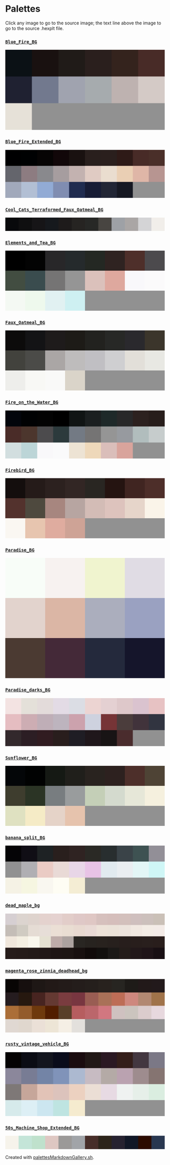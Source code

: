 # Palettes

Click any image to go to the source image; the text line above the image to go to the source .hexplt file.

### [`Blue_Fire_BG`](Blue_Fire_BG.hexplt)

[ ![Blue_Fire_BG.png](Blue_Fire_BG.png) ](Blue_Fire_BG.png)

### [`Blue_Fire_Extended_BG`](Blue_Fire_Extended_BG.hexplt)

[ ![Blue_Fire_Extended_BG.png](Blue_Fire_Extended_BG.png) ](Blue_Fire_Extended_BG.png)

### [`Cool_Cats_Terraformed_Faux_Oatmeal_BG`](Cool_Cats_Terraformed_Faux_Oatmeal_BG.hexplt)

[ ![Cool_Cats_Terraformed_Faux_Oatmeal_BG.png](Cool_Cats_Terraformed_Faux_Oatmeal_BG.png) ](Cool_Cats_Terraformed_Faux_Oatmeal_BG.png)

### [`Elements_and_Tea_BG`](Elements_and_Tea_BG.hexplt)

[ ![Elements_and_Tea_BG.png](Elements_and_Tea_BG.png) ](Elements_and_Tea_BG.png)

### [`Faux_Oatmeal_BG`](Faux_Oatmeal_BG.hexplt)

[ ![Faux_Oatmeal_BG.png](Faux_Oatmeal_BG.png) ](Faux_Oatmeal_BG.png)

### [`Fire_on_the_Water_BG`](Fire_on_the_Water_BG.hexplt)

[ ![Fire_on_the_Water_BG.png](Fire_on_the_Water_BG.png) ](Fire_on_the_Water_BG.png)

### [`Firebird_BG`](Firebird_BG.hexplt)

[ ![Firebird_BG.png](Firebird_BG.png) ](Firebird_BG.png)

### [`Paradise_BG`](Paradise_BG.hexplt)

[ ![Paradise_BG.png](Paradise_BG.png) ](Paradise_BG.png)

### [`Paradise_darks_BG`](Paradise_darks_BG.hexplt)

[ ![Paradise_darks_BG.png](Paradise_darks_BG.png) ](Paradise_darks_BG.png)

### [`Sunflower_BG`](Sunflower_BG.hexplt)

[ ![Sunflower_BG.png](Sunflower_BG.png) ](Sunflower_BG.png)

### [`banana_split_BG`](banana_split_BG.hexplt)

[ ![banana_split_BG.png](banana_split_BG.png) ](banana_split_BG.png)

### [`dead_maple_bg`](dead_maple_bg.hexplt)

[ ![dead_maple_bg.png](dead_maple_bg.png) ](dead_maple_bg.png)

### [`magenta_rose_zinnia_deadhead_bg`](magenta_rose_zinnia_deadhead_bg.hexplt)

[ ![magenta_rose_zinnia_deadhead_bg.png](magenta_rose_zinnia_deadhead_bg.png) ](magenta_rose_zinnia_deadhead_bg.png)

### [`rusty_vintage_vehicle_BG`](rusty_vintage_vehicle_BG.hexplt)

[ ![rusty_vintage_vehicle_BG.png](rusty_vintage_vehicle_BG.png) ](rusty_vintage_vehicle_BG.png)

### [`50s_Machine_Shop_Extended_BG`](50s_Machine_Shop_Extended_BG.hexplt)

[ ![50s_Machine_Shop_Extended_BG.png](50s_Machine_Shop_Extended_BG.png) ](50s_Machine_Shop_Extended_BG.png)

Created with [palettesMarkdownGallery.sh](https://github.com/earthbound19/_ebDev/blob/master/scripts/imgAndVideo/palettesMarkdownGallery.sh).
